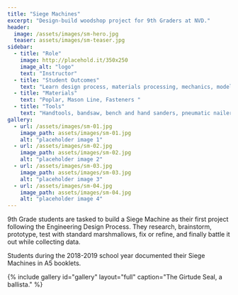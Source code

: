 ```yaml
---
title: "Siege Machines"
excerpt: "Design-build woodshop project for 9th Graders at NVD."
header:
  image: /assets/images/sm-hero.jpg
  teaser: assets/images/sm-teaser.jpg
sidebar:
  - title: "Role"
    image: http://placehold.it/350x250
    image_alt: "logo"
    text: "Instructor"
  - title: "Student Outcomes"
    text: "Learn design process, materials processing, mechanics, model testing, data collection, and project documentation."
  - title: "Materials"
    text: "Poplar, Mason Line, Fasteners "
  - title: "Tools"
    text: "Handtools, bandsaw, bench and hand sanders, pneumatic nailer"
gallery:
  - url: /assets/images/sm-01.jpg
    image_path: assets/images/sm-01.jpg
    alt: "placeholder image 1"
  - url: /assets/images/sm-02.jpg
    image_path: assets/images/sm-02.jpg
    alt: "placeholder image 2"
  - url: /assets/images/sm-03.jpg
    image_path: assets/images/sm-03.jpg
    alt: "placeholder image 3"
  - url: /assets/images/sm-04.jpg
    image_path: assets/images/sm-04.jpg
    alt: "placeholder image 4"  
---
```


9th Grade students are tasked to build a Siege Machine as their first project following the Engineering Design Process. They research, brainstorm, prototype, test with standard marshmallows, fix or refine, and finally battle it out while collecting data.

Students during the 2018-2019 school year documented their Siege Machines in A5 booklets.

{% include gallery id="gallery" layout="full" caption="The Girtude Seal, a ballista." %}
